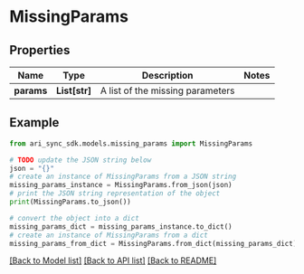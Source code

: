# MissingParams


## Properties

Name | Type | Description | Notes
------------ | ------------- | ------------- | -------------
**params** | **List[str]** | A list of the missing parameters | 

## Example

```python
from ari_sync_sdk.models.missing_params import MissingParams

# TODO update the JSON string below
json = "{}"
# create an instance of MissingParams from a JSON string
missing_params_instance = MissingParams.from_json(json)
# print the JSON string representation of the object
print(MissingParams.to_json())

# convert the object into a dict
missing_params_dict = missing_params_instance.to_dict()
# create an instance of MissingParams from a dict
missing_params_from_dict = MissingParams.from_dict(missing_params_dict)
```
[[Back to Model list]](../README.md#documentation-for-models) [[Back to API list]](../README.md#documentation-for-api-endpoints) [[Back to README]](../README.md)


